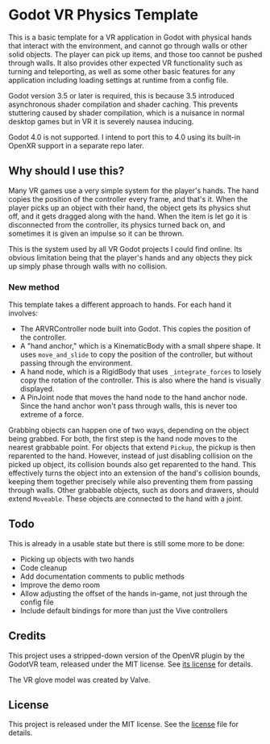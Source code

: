# Godot VR Physics Template
This is a basic template for a VR application in Godot with physical hands that interact with the environment, and cannot go through walls or other solid objects. The player can pick up items, and those too cannot be pushed through walls. It also provides other expected VR functionality such as turning and teleporting, as well as some other basic features for any application including loading settings at runtime from a config file.

Godot version 3.5 or later is required, this is because 3.5 introduced asynchronous shader compilation and shader caching. This prevents stuttering caused by shader compilation, which is a nuisance in normal desktop games but in VR it is severely nausea inducing.

Godot 4.0 is not supported. I intend to port this to 4.0 using its built-in OpenXR support in a separate repo later.

## Why should I use this?
Many VR games use a very simple system for the player's hands. The hand copies the position of the controller every frame, and that's it. When the player picks up an object with their hand, the object gets its physics shut off, and it gets dragged along with the hand. When the item is let go it is disconnected from the controller, its physics turned back on, and sometimes it is given an impulse so it can be thrown.

This is the system used by all VR Godot projects I could find online. Its obvious limitation being that the player's hands and any objects they pick up simply phase through walls with no collision.
### New method
This template takes a different approach to hands. For each hand it involves:
- The ARVRController node built into Godot. This copies the position of the controller.
- A "hand anchor," which is a KinematicBody with a small shpere shape. It uses `move_and_slide` to copy the position of the controller, but without passing through the environment.
- A hand node, which is a RigidBody that uses `_integrate_forces` to losely copy the rotation of the controller. This is also where the hand is visually displayed.
- A PinJoint node that moves the hand node to the hand anchor node. Since the hand anchor won't pass through walls, this is never too extreme of a force.

Grabbing objects can happen one of two ways, depending on the object being grabbed. For both, the first step is the hand node moves to the nearest grabbable point.
For objects that extend `Pickup`, the pickup is then reparented to the hand. However, instead of just disabling collision on the picked up object, its collision bounds also get reparented to the hand. This effectively turns the object into an extension of the hand's collision bounds, keeping them together precisely while also preventing them from passing through walls.
Other grabbable objects, such as doors and drawers, should extend `Moveable`. These objects are connected to the hand with a joint.

## Todo
This is already in a usable state but there is still some more to be done:
- Picking up objects with two hands
- Code cleanup
- Add documentation comments to public methods
- Improve the demo room
- Allow adjusting the offset of the hands in-game, not just through the config file
- Include default bindings for more than just the Vive controllers

## Credits
This project uses a stripped-down version of the OpenVR plugin by the GodotVR team, released under the MIT license. See [its license](addons/godot-openvr/LICENSE) for details.

The VR glove model was created by Valve.

## License
This project is released under the MIT license. See the [license](LICENSE) file for details.
